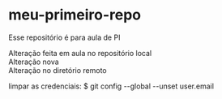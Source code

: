 # meu-primeiro-repo
Esse repositório é para aula de PI

Alteração feita em aula no repositório local <br>
Alteração nova<br>
Alteração no diretório remoto <br>

limpar as credenciais: $ git config --global --unset user.email


